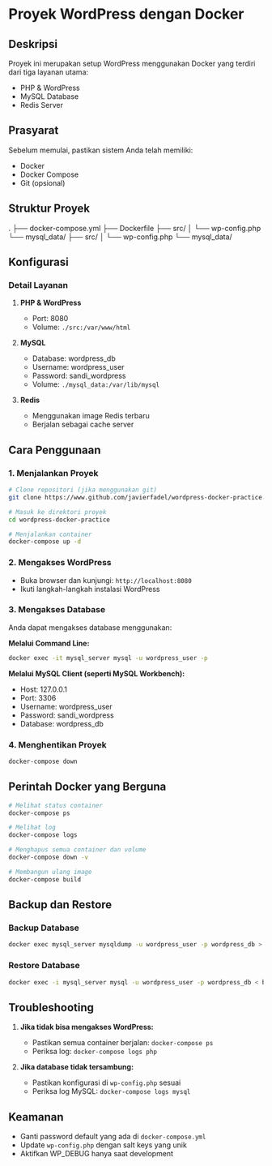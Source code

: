 # Proyek WordPress dengan Docker

## Deskripsi
Proyek ini merupakan setup WordPress menggunakan Docker yang terdiri dari tiga layanan utama:
- PHP & WordPress
- MySQL Database
- Redis Server

## Prasyarat
Sebelum memulai, pastikan sistem Anda telah memiliki:
- Docker
- Docker Compose
- Git (opsional)

## Struktur Proyek 
.
├── docker-compose.yml
├── Dockerfile
├── src/
│ └── wp-config.php
└── mysql_data/
├── src/
│ └── wp-config.php
└── mysql_data/

## Konfigurasi
### Detail Layanan

1. **PHP & WordPress**
   - Port: 8080
   - Volume: `./src:/var/www/html`

2. **MySQL**
   - Database: wordpress_db
   - Username: wordpress_user
   - Password: sandi_wordpress
   - Volume: `./mysql_data:/var/lib/mysql`

3. **Redis**
   - Menggunakan image Redis terbaru
   - Berjalan sebagai cache server

## Cara Penggunaan

### 1. Menjalankan Proyek
```bash
# Clone repositori (jika menggunakan git)
git clone https://www.github.com/javierfadel/wordpress-docker-practice.git

# Masuk ke direktori proyek
cd wordpress-docker-practice

# Menjalankan container
docker-compose up -d
```

### 2. Mengakses WordPress
- Buka browser dan kunjungi: `http://localhost:8080`
- Ikuti langkah-langkah instalasi WordPress

### 3. Mengakses Database
Anda dapat mengakses database menggunakan:

**Melalui Command Line:**
```bash
docker exec -it mysql_server mysql -u wordpress_user -p
```

**Melalui MySQL Client (seperti MySQL Workbench):**
- Host: 127.0.0.1
- Port: 3306
- Username: wordpress_user
- Password: sandi_wordpress
- Database: wordpress_db

### 4. Menghentikan Proyek
```bash
docker-compose down
```

## Perintah Docker yang Berguna

```bash
# Melihat status container
docker-compose ps

# Melihat log
docker-compose logs

# Menghapus semua container dan volume
docker-compose down -v

# Membangun ulang image
docker-compose build
```

## Backup dan Restore

### Backup Database
```bash
docker exec mysql_server mysqldump -u wordpress_user -p wordpress_db > backup.sql
```

### Restore Database
```bash
docker exec -i mysql_server mysql -u wordpress_user -p wordpress_db < backup.sql
```

## Troubleshooting

1. **Jika tidak bisa mengakses WordPress:**
   - Pastikan semua container berjalan: `docker-compose ps`
   - Periksa log: `docker-compose logs php`

2. **Jika database tidak tersambung:**
   - Pastikan konfigurasi di `wp-config.php` sesuai
   - Periksa log MySQL: `docker-compose logs mysql`

## Keamanan
- Ganti password default yang ada di `docker-compose.yml`
- Update `wp-config.php` dengan salt keys yang unik
- Aktifkan WP_DEBUG hanya saat development